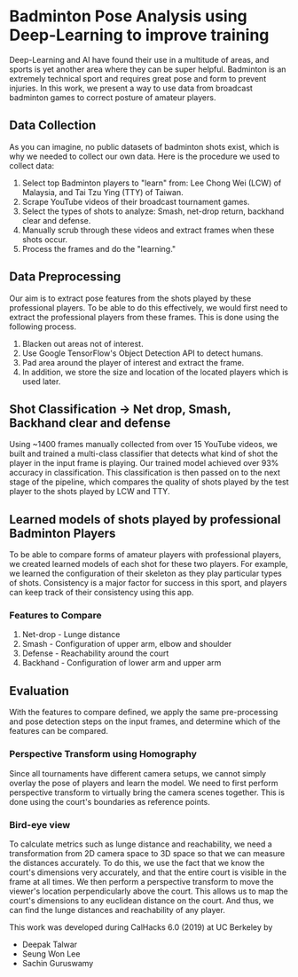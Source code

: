 # Badminton Pose Analysis using Deep-Learning to improve training
Deep-Learning and AI have found their use in a multitude of areas, and sports is yet another area where they can be super helpful. Badminton is an extremely technical sport and requires great pose and form to prevent injuries. In this work, we present a way to use data from broadcast badminton games to correct posture of amateur players.

## Data Collection
As you can imagine, no public datasets of badminton shots exist, which is why we needed to collect our own data. Here is the procedure we used to collect data:
1. Select top Badminton players to "learn" from: Lee Chong Wei (LCW) of Malaysia, and Tai Tzu Ying (TTY) of Taiwan.
2. Scrape YouTube videos of their broadcast tournament games.
3. Select the types of shots to analyze: Smash, net-drop return, backhand clear and defense.
4. Manually scrub through these videos and extract frames when these shots occur.
5. Process the frames and do the "learning."

## Data Preprocessing
Our aim is to extract pose features from the shots played by these professional players. To be able to do this effectively, we would first need to extract the professional players from these frames. This is done using the following process.
1. Blacken out areas not of interest.
2. Use Google TensorFlow's Object Detection API to detect humans.
3. Pad area around the player of interest and extract the frame.
4. In addition, we store the size and location of the located players which is used later.

## Shot Classification -> Net drop, Smash, Backhand clear and defense
Using ~1400 frames manually collected from over 15 YouTube videos, we built and trained a multi-class classifier that detects what kind of shot the player in the input frame is playing. Our trained model achieved over 93% accuracy in classification. This classification is then passed on to the next stage of the pipeline, which compares the quality of shots played by the test player to the shots played by LCW and TTY. 

## Learned models of shots played by professional Badminton Players
To be able to compare forms of amateur players with professional players, we created learned models of each shot for these two players. For example, we learned the configuration of their skeleton as they play particular types of shots. Consistency is a major factor for success in this sport, and players can keep track of their consistency using this app.

### Features to Compare
1. Net-drop - Lunge distance
2. Smash - Configuration of upper arm, elbow and shoulder
3. Defense - Reachability around the court
4. Backhand - Configuration of lower arm and upper arm

## Evaluation
With the features to compare defined, we apply the same pre-processing and pose detection steps on the input frames, and determine which of the features can be compared.

### Perspective Transform using Homography
Since all tournaments have different camera setups, we cannot simply overlay the pose of players and learn the model. We need to first perform perspective transform to virtually bring the camera scenes together. This is done using the court's boundaries as reference points.

### Bird-eye view
To calculate metrics such as lunge distance and reachability, we need a transformation from 2D camera space to 3D space so that we can measure the distances accurately. To do this, we use the fact that we know the court's dimensions very accurately, and that the entire court is visible in the frame at all times. We then perform a perspective transform to move the viewer's location perpendicularly above the court. This allows us to map the court's dimensions to any euclidean distance on the court. And thus, we can find the lunge distances and reachability of any player.


This work was developed during CalHacks 6.0 (2019) at UC Berkeley by
* Deepak Talwar
* Seung Won Lee
* Sachin Guruswamy